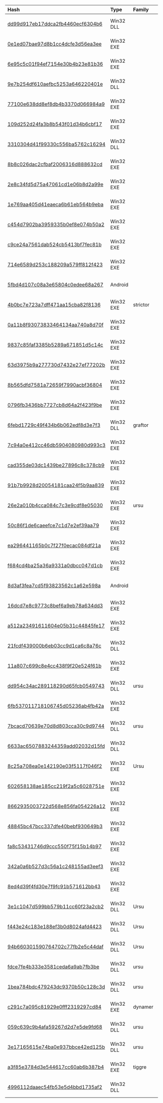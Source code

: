 |Hash|Type|Family|Frist_Seen|Name|
|:--|:--|:--|:--|:--|
|[dd99d917eb17ddca2fb4460ecf6304b6](https://www.virustotal.com/gui/file/dd99d917eb17ddca2fb4460ecf6304b6)|Win32 DLL||2019-10-30 02:18:55|0d5b26286ffe885809d91ed95fefdf43b920ce86f6cae063d9acaa96fc13da60.bin|
|[0e1ed07bae97d8b1cc4dcfe3d56ea3ee](https://www.virustotal.com/gui/file/0e1ed07bae97d8b1cc4dcfe3d56ea3ee)|Win32 EXE||2019-10-29 10:13:40| |
|[6e95c5c01f94ef7154e30b4b23e81b36](https://www.virustotal.com/gui/file/6e95c5c01f94ef7154e30b4b23e81b36)|Win32 EXE||2019-10-29 09:00:41| |
|[9e7b254df610aefbc5253a646220401e](https://www.virustotal.com/gui/file/9e7b254df610aefbc5253a646220401e)|Win32 DLL||2019-10-29 08:48:57|hpktx32.dll|
|[77100e638dd8ef8db4b3370d066984a9](https://www.virustotal.com/gui/file/77100e638dd8ef8db4b3370d066984a9)|Win32 EXE||2019-10-29 08:19:07| |
|[109d252d24fa3b8b543f01d34b6cbf17](https://www.virustotal.com/gui/file/109d252d24fa3b8b543f01d34b6cbf17)|Win32 EXE||2019-10-14 08:45:36|109d252d24fa3b8b543f01d34b6cbf17.virus|
|[3310304d41f99330c556ba5762c16294](https://www.virustotal.com/gui/file/3310304d41f99330c556ba5762c16294)|Win32 DLL||2019-09-02 07:09:28|billings.dll|
|[8b8c026dac2cfbaf2006316d888632cd](https://www.virustotal.com/gui/file/8b8c026dac2cfbaf2006316d888632cd)|Win32 EXE||2019-09-02 07:08:21|Congratulates Korea on  National Day 70th anniversary.SCR|
|[2e8c34fd5d75a47061cd1e06b8d2a99e](https://www.virustotal.com/gui/file/2e8c34fd5d75a47061cd1e06b8d2a99e)|Win32 EXE||2019-08-29 12:13:09|11111.scr|
|[1e769aa405d41eaeca6b61eb564b9eba](https://www.virustotal.com/gui/file/1e769aa405d41eaeca6b61eb564b9eba)|Win32 EXE||2019-08-09 05:43:16| |
|[c454d7902ba3959335b0ef8e074b50a2](https://www.virustotal.com/gui/file/c454d7902ba3959335b0ef8e074b50a2)|Win32 EXE||2019-08-09 05:43:15| |
|[c9ce24a7561dab524cb5413bf7fec81b](https://www.virustotal.com/gui/file/c9ce24a7561dab524cb5413bf7fec81b)|Win32 EXE||2019-07-22 02:29:55|6666666666|
|[714e6589d253c188209a579ff812f423](https://www.virustotal.com/gui/file/714e6589d253c188209a579ff812f423)|Win32 EXE||2019-07-14 19:05:44| |
|[5fbd4d107c08a3e65804c0edee68a267](https://www.virustotal.com/gui/file/5fbd4d107c08a3e65804c0edee68a267)|Android||2019-07-08 12:30:48|5fbd4d107c08a3e65804c0edee68a267.virus|
|[4b0bc7e723a7dff471aa15cba82f8136](https://www.virustotal.com/gui/file/4b0bc7e723a7dff471aa15cba82f8136)|Win32 EXE|strictor|2019-04-28 07:43:54| |
|[0a11b8f93073833464134aa740a8d70f](https://www.virustotal.com/gui/file/0a11b8f93073833464134aa740a8d70f)|Win32 EXE||2019-04-17 05:37:03|0a11b8f93073833464134aa740a8d70f.virus|
|[9837c85faf3385b5289a671851d5c14c](https://www.virustotal.com/gui/file/9837c85faf3385b5289a671851d5c14c)|Win32 EXE||2019-04-12 20:32:24|myfile.exe|
|[63d3975b9a277730d7432e27ef77202b](https://www.virustotal.com/gui/file/63d3975b9a277730d7432e27ef77202b)|Win32 EXE||2019-04-06 18:42:56|63d3975b9a277730d7432e27ef77202b.virus|
|[8b565dfd7581a72659f7990acbf36804](https://www.virustotal.com/gui/file/8b565dfd7581a72659f7990acbf36804)|Win32 EXE||2019-03-28 20:20:17|8b565dfd7581a72659f7990acbf36804.virus|
|[0796fb3436bb7727cb8d64a2f423f9be](https://www.virustotal.com/gui/file/0796fb3436bb7727cb8d64a2f423f9be)|Win32 EXE||2019-03-04 02:41:37|3er1.exe|
|[6febd1729c49f434b6b062edf8d3e7f3](https://www.virustotal.com/gui/file/6febd1729c49f434b6b062edf8d3e7f3)|Win32 DLL|graftor|2019-02-21 04:19:42|newDll|
|[7c94a0e412cc46db5904080980d993c3](https://www.virustotal.com/gui/file/7c94a0e412cc46db5904080980d993c3)|Win32 EXE||2019-02-21 04:15:50|정월 대보름날 즐겁게 보내세요.scr.exe|
|[cad355de03dc1439be27896c8c378cb9](https://www.virustotal.com/gui/file/cad355de03dc1439be27896c8c378cb9)|Win32 EXE||2019-02-03 13:04:52|card|
|[91b7b9928d20054181caa24f5b9aa839](https://www.virustotal.com/gui/file/91b7b9928d20054181caa24f5b9aa839)|Win32 EXE||2019-01-24 10:12:58|Happy New  Year.scr|
|[26e2a010b4cca084c7c3e9cdf8e05030](https://www.virustotal.com/gui/file/26e2a010b4cca084c7c3e9cdf8e05030)|Win32 EXE|ursu|2019-01-22 04:44:53|26e2a010b4cca084c7c3e9cdf8e05030.virobj|
|[50c86f1de6caeefce7c1d7e2ef39aa79](https://www.virustotal.com/gui/file/50c86f1de6caeefce7c1d7e2ef39aa79)|Win32 EXE||2019-01-22 04:33:19|50c86f1de6caeefce7c1d7e2ef39aa79.virus|
|[ea296441165b0c7f27f0ecac084df21a](https://www.virustotal.com/gui/file/ea296441165b0c7f27f0ecac084df21a)|Win32 EXE||2019-01-18 18:20:29| |
|[f684cd4ba25a36a9331a0dbcc047d1cb](https://www.virustotal.com/gui/file/f684cd4ba25a36a9331a0dbcc047d1cb)|Win32 EXE||2019-01-02 05:33:35|새해를 축하합니다.scr|
|[8d3af3fea7cd5f93823562c1a62e598a](https://www.virustotal.com/gui/file/8d3af3fea7cd5f93823562c1a62e598a)|Android||2018-12-29 18:15:00|c8677692073e70cdac6a1dc842b03dd6ec33e2c913296859236f398f46bfa66b.bin|
|[16dcd7e8c9773c8bef6a9eb78a634dd3](https://www.virustotal.com/gui/file/16dcd7e8c9773c8bef6a9eb78a634dd3)|Win32 EXE||2018-10-08 19:25:23|119b335a4e0925fa25a0f33cdf80836fe99f0d9d3578c445e444a6dd34694ddc.sample|
|[a512a23491611604e05b31c44845fe17](https://www.virustotal.com/gui/file/a512a23491611604e05b31c44845fe17)|Win32 EXE||2018-09-14 22:52:00|NAVAREA XI WARNING.Txt.scr|
|[21fcdf439000b6eb03cc9d1ca6c8a76c](https://www.virustotal.com/gui/file/21fcdf439000b6eb03cc9d1ca6c8a76c)|Win32 DLL||2018-07-04 17:28:01|<SYSTEM32>\magiax32.dll|
|[11a807c699c8e4cc438f9f20e524f61b](https://www.virustotal.com/gui/file/11a807c699c8e4cc438f9f20e524f61b)|Win32 EXE||2018-06-07 07:33:56|Setup.exe|
|[dd954c34ac289118290d65fcb0549743](https://www.virustotal.com/gui/file/dd954c34ac289118290d65fcb0549743)|Win32 DLL|ursu|2018-05-27 13:33:17|Hsdc.Dll|
|[6fb537011718106745d05236ab4fb42a](https://www.virustotal.com/gui/file/6fb537011718106745d05236ab4fb42a)|Win32 EXE||2018-05-18 17:05:30|setup.exe|
|[7bcacd70639e70d8d803cca30c9d9744](https://www.virustotal.com/gui/file/7bcacd70639e70d8d803cca30c9d9744)|Win32 DLL|ursu|2018-05-18 13:43:45|Hsdc.Dll|
|[6633ac6507883244359add02032d15fd](https://www.virustotal.com/gui/file/6633ac6507883244359add02032d15fd)|Win32 DLL||2018-05-08 16:25:09|6633ac6507883244359add02032d15fd.virus|
|[8c25a708ea0e142190e03f5117f046f2](https://www.virustotal.com/gui/file/8c25a708ea0e142190e03f5117f046f2)|Win32 EXE|Ursu|2018-02-13 11:32:52|player.exe|
|[602658138ae185cc219f2a5c6028751e](https://www.virustotal.com/gui/file/602658138ae185cc219f2a5c6028751e)|Win32 EXE||2018-02-08 18:11:22|player.exe|
|[8662935003722d568e856fa054226a12](https://www.virustotal.com/gui/file/8662935003722d568e856fa054226a12)|Win32 EXE||2018-02-08 18:04:13|player.exe|
|[48845bc47bcc337dfe40bebf930649b3](https://www.virustotal.com/gui/file/48845bc47bcc337dfe40bebf930649b3)|Win32 EXE||2018-01-28 04:48:21|setup.exe|
|[fa8c53431746d9ccc550f75f15b14b97](https://www.virustotal.com/gui/file/fa8c53431746d9ccc550f75f15b14b97)|Win32 EXE||2018-01-27 10:42:27|setup.exe|
|[342a0a6b527d3c56a1c248155ad3eef3](https://www.virustotal.com/gui/file/342a0a6b527d3c56a1c248155ad3eef3)|Win32 EXE||2018-01-27 10:39:44|setup.exe|
|[8ed4d39f4fd30e7f9fc91b571612bb43](https://www.virustotal.com/gui/file/8ed4d39f4fd30e7f9fc91b571612bb43)|Win32 EXE||2018-01-17 14:08:24|setup.exe|
|[3e1c1047d599bb579b11cc60f23a2cb2](https://www.virustotal.com/gui/file/3e1c1047d599bb579b11cc60f23a2cb2)|Win32 DLL|Ursu|2018-01-01 16:02:05|Hsdc.Dll|
|[f443e24c183e188ef3b0d8024afd4423](https://www.virustotal.com/gui/file/f443e24c183e188ef3b0d8024afd4423)|Win32 DLL|Ursu|2017-12-28 06:01:40|hpktx32.dll|
|[94b660301590764702c77fb2e5c44daf](https://www.virustotal.com/gui/file/94b660301590764702c77fb2e5c44daf)|Win32 DLL|Ursu|2017-12-18 17:44:16|Hsdc.Dll|
|[fdce7fe4b333e3581ceda6a9ab7fb3be](https://www.virustotal.com/gui/file/fdce7fe4b333e3581ceda6a9ab7fb3be)|Win32 DLL|ursu|2017-10-24 06:38:02|hpktx32.dll|
|[1bea784bdc479243dc9370b50c128c3d](https://www.virustotal.com/gui/file/1bea784bdc479243dc9370b50c128c3d)|Win32 DLL|ursu|2017-10-24 04:28:00|Hsdc.Dll|
|[c291c7a095c81929e0fff2319297cd84](https://www.virustotal.com/gui/file/c291c7a095c81929e0fff2319297cd84)|Win32 EXE|dynamer|2017-10-24 04:24:08|a03045cd22acadeb2e1adce77fc2309ff11e9eba|
|[059c639c9b4afa59267d2d7e5de9fd68](https://www.virustotal.com/gui/file/059c639c9b4afa59267d2d7e5de9fd68)|Win32 DLL|ursu|2017-10-23 18:00:24|Hsdc.Dll|
|[3e17165615e74ba0e937bbce42ed125b](https://www.virustotal.com/gui/file/3e17165615e74ba0e937bbce42ed125b)|Win32 DLL|ursu|2017-10-23 17:02:26|Hsdc.Dll|
|[a3f85e3784d3e544617cc60ab6b387b4](https://www.virustotal.com/gui/file/a3f85e3784d3e544617cc60ab6b387b4)|Win32 EXE|tiggre|2017-10-23 16:57:41|E:/virussign/malware/new_request/20171028/a3f85e3784d3e544617cc60ab6b387b4.vir|
|[4996112daaec54fb53e5d4bbd1735af2](https://www.virustotal.com/gui/file/4996112daaec54fb53e5d4bbd1735af2)|Win32 DLL||2017-10-11 05:14:58|D:/working_board/dataset/unused/malware/vir_VT/20171012/4996112daaec54fb53e5d4bbd1735af2.vir|
